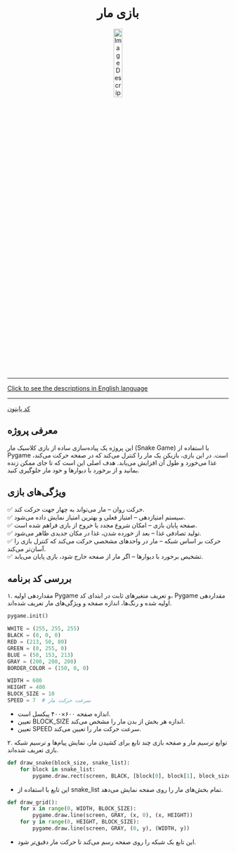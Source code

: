<div align="center">

# بازی مار
<img src="https://media3.giphy.com/media/uROEXn0SnjTaUcobHi/200w.gif?cid=6c09b952dsxrlsodcdibp0a0445up0qxbx8amkie6yz7r7tw&ep=v1_gifs_search&rid=200w.gif&ct=g" alt="Image Description" width="20%">
</div>
<hr>

[Click to see the descriptions in English language](SnakeEnglish.md)
<hr>

[کد پایتون](SnakePersian.py)

## معرفی پروژه
این پروژه یک پیاده‌سازی ساده از بازی کلاسیک مار (Snake Game) با استفاده از Pygame است. در این بازی، بازیکن یک مار را کنترل می‌کند که در صفحه حرکت می‌کند، غذا می‌خورد و طول آن افزایش می‌یابد. هدف اصلی این است که تا جای ممکن زنده بمانید و از برخورد با دیوارها و خود مار جلوگیری کنید.
## ویژگی‌های بازی
✅ حرکت روان – مار می‌تواند به چهار جهت حرکت کند.<br>
✅ سیستم امتیازدهی – امتیاز فعلی و بهترین امتیاز نمایش داده می‌شود.<br>
✅ صفحه پایان بازی – امکان شروع مجدد یا خروج از بازی فراهم شده است.<br>
✅ تولید تصادفی غذا – بعد از خورده شدن، غذا در مکان جدیدی ظاهر می‌شود.<br>
✅ حرکت بر اساس شبکه – مار در واحدهای مشخصی حرکت می‌کند که کنترل بازی را آسان‌تر می‌کند.<br>
✅ تشخیص برخورد با دیوارها – اگر مار از صفحه خارج شود، بازی پایان می‌یابد.<br>
## بررسی کد برنامه
۱. مقداردهی اولیه Pygame و تعریف متغیرهای ثابت
در ابتدای کد، Pygame مقداردهی اولیه شده و رنگ‌ها، اندازه صفحه و ویژگی‌های مار تعریف شده‌اند.
```python
pygame.init()

WHITE = (255, 255, 255)
BLACK = (0, 0, 0)
RED = (213, 50, 80)
GREEN = (0, 255, 0)
BLUE = (50, 153, 213)
GRAY = (200, 200, 200)
BORDER_COLOR = (150, 0, 0)

WIDTH = 600
HEIGHT = 400
BLOCK_SIZE = 10
SPEED = 7  # سرعت حرکت مار
```
- اندازه صفحه ۶۰۰×۴۰۰ پیکسل است.
- تعیین BLOCK_SIZE اندازه هر بخش از بدن مار را مشخص می‌کند.
- تعیین SPEED سرعت حرکت مار را تعیین می‌کند.

۲. توابع ترسیم مار و صفحه بازی
چند تابع برای کشیدن مار، نمایش پیام‌ها و ترسیم شبکه بازی تعریف شده‌اند.
```python
def draw_snake(block_size, snake_list):
    for block in snake_list:
        pygame.draw.rect(screen, BLACK, [block[0], block[1], block_size, block_size])
```
- این تابع با استفاده از snake_list تمام بخش‌های مار را روی صفحه نمایش می‌دهد.
```python
def draw_grid():
    for x in range(0, WIDTH, BLOCK_SIZE):
        pygame.draw.line(screen, GRAY, (x, 0), (x, HEIGHT))
    for y in range(0, HEIGHT, BLOCK_SIZE):
        pygame.draw.line(screen, GRAY, (0, y), (WIDTH, y))
```
- این تابع یک شبکه را روی صفحه رسم می‌کند تا حرکت مار دقیق‌تر شود.
